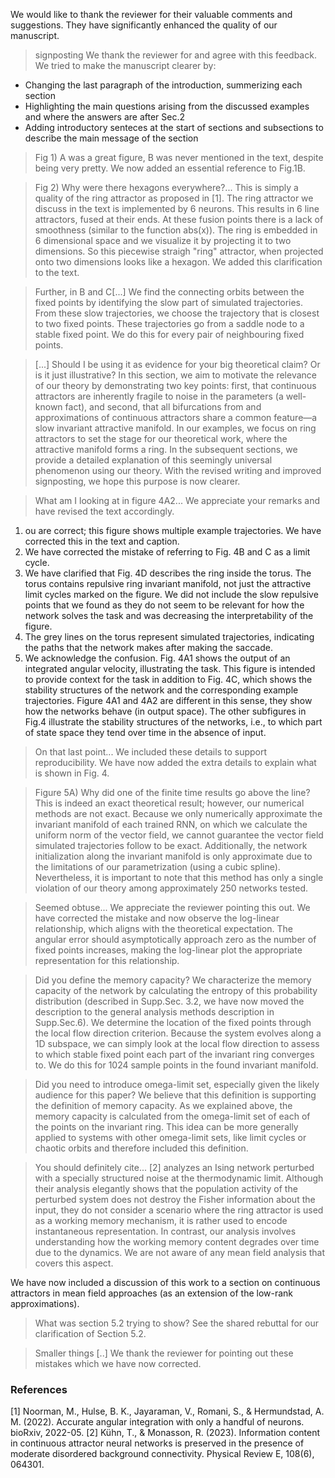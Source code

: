 We would like to thank the reviewer for their valuable comments and suggestions. They have significantly enhanced the quality of our manuscript.

> signposting
We thank the reviewer for and agree with this feedback. We tried to make the manuscript clearer by:
- Changing the last paragraph of the introduction, summerizing each section
- Highlighting the main questions arising from the discussed examples and where the answers are after Sec.2
- Adding introductory senteces at the start of sections and subsections to describe the main message of the section

> Fig 1) A was a great figure, B was never mentioned in the text, despite being very pretty.
We now added an essential reference to Fig.1B.

> Fig 2) Why were there hexagons everywhere?...
This is simply a quality of the ring attractor as proposed in [1]. The ring attractor we discuss in the text is implemented by 6 neurons. This results in 6 line attractors, fused at their ends.  At these fusion points there is a lack of smoothness (similar to the function abs(x)). The ring is embedded in 6 dimensional space and we visualize it by projecting it to two dimensions. So this piecewise straigh "ring" attractor, when projected onto two dimensions looks like a hexagon. We added this clarification to the text.

> Further, in B and C[...]
We find the connecting orbits between the fixed points by identifying the slow part of simulated trajectories. From these slow trajectories, we choose the trajectory that is closest to two fixed points. These trajectories go from a saddle node to a stable fixed point. We do this for every pair of neighbouring fixed points.

> [...] Should I be using it as evidence for your big theoretical claim? Or is it just illustrative?
In this section, we aim to motivate the relevance of our theory by demonstrating two key points: first, that continuous attractors are inherently fragile to noise in the parameters (a well-known fact), and second, that all bifurcations from and approximations of continuous attractors share a common feature—a slow invariant attractive manifold. In our examples, we focus on ring attractors to set the stage for our theoretical work, where the attractive manifold forms a ring.
In the subsequent sections, we provide a detailed explanation of this seemingly universal phenomenon using our theory. With the revised writing and improved signposting, we hope this purpose is now clearer.

> What am I looking at in figure 4A2...
We appreciate your remarks and have revised the text accordingly.
1. ou are correct; this figure shows multiple example trajectories. We have corrected this in the text and caption.
1. We have corrected the mistake of referring to Fig. 4B and C as a limit cycle. 
1. We have clarified that Fig. 4D describes the ring inside the torus. The torus contains repulsive ring invariant manifold, not just the attractive limit cycles marked on the figure. We did not include the slow repulsive points that we found as they do not seem to be relevant for how the network solves the task and was decreasing the interpretability of the figure.
1. The grey lines on the torus represent simulated trajectories, indicating the paths that the network makes after making the saccade.
1. We acknowledge the confusion. Fig. 4A1 shows the output of an integrated angular velocity, illustrating the task. This figure is intended to provide context for the task in addition to Fig. 4C, which shows the stability structures of the network and the corresponding example trajectories.
Figure 4A1 and 4A2 are different in this sense, they show how the networks behave (in output space).
The other subfigures in Fig.4 illustrate the stability structures of the networks, i.e., to which part of state space they tend over time in the absence of input.

> On that last point...
We included these details to support reproducibility. We have now added the extra details to explain what is shown in Fig. 4.

> Figure 5A) Why did one of the finite time results go above the line?
This is indeed an exact theoretical result; however, our numerical methods are not exact.
Because we only numerically approximate the invariant manifold of each trained RNN, on which we calculate the uniform norm of the vector field, we cannot guarantee the vector field simulated trajectories follow to be exact.
Additionally, the network initialization along the invariant manifold is only approximate due to the limitations of our parametrization (using a cubic spline).
Nevertheless, it is important to note that this method has only a single violation of our theory among approximately 250 networks tested.

> Seemed obtuse...
We appreciate the reviewer pointing this out. We have corrected the mistake and now observe the log-linear relationship, which aligns with the theoretical expectation. The angular error should asymptotically approach zero as the number of fixed points increases, making the log-linear plot the appropriate representation for this relationship.

> Did you define the memory capacity?
We characterize the memory capacity of the network by calculating the entropy of this probability distribution (described in Supp.Sec. 3.2, we have now moved the description to the general analysis methods description in Supp.Sec.6).
We determine the location of the fixed points through the local flow direction criterion.
Because the system evolves along a 1D subspace, we can simply look at the local flow direction to assess to which stable fixed point each part of the invariant ring converges to. We do this for 1024 sample points in the found invariant manifold.

> Did you need to introduce omega-limit set, especially given the likely audience for this paper?
We believe that this definition is supporting the definition of memory capacity.
As we explained above, the memory capacity is calculated from the omega-limit set of each of the points on the invariant ring.
This idea can be more generally applied to systems with other omega-limit sets, like limit cycles or chaotic orbits and therefore included this definition.

> You should definitely cite...
[2] analyzes an Ising network perturbed with a specially structured noise at the thermodynamic limit.
Although their analysis elegantly shows that the population activity of the perturbed system does not destroy the Fisher information about the input, they do not consider a scenario where the ring attractor is used as a working memory mechanism, it is rather used to encode instantaneous representation. In contrast, our analysis involves understanding how the working memory content degrades over time due to the dynamics. We are not aware of any mean field analysis that covers this aspect.

We have now included a discussion of this work to a section on continuous attractors in mean field approaches (as an extension of the low-rank approximations).

> What was section 5.2 trying to show? 
See the shared rebuttal for our clarification of Section 5.2.

> Smaller things [..]
We thank the reviewer for pointing out these mistakes which we have now corrected.

### References
[1] Noorman, M., Hulse, B. K., Jayaraman, V., Romani, S., & Hermundstad, A. M. (2022). Accurate angular integration with only a handful of neurons. bioRxiv, 2022-05.
[2] Kühn, T., & Monasson, R. (2023). Information content in continuous attractor neural networks is preserved in the presence of moderate disordered background connectivity. Physical Review E, 108(6), 064301.
